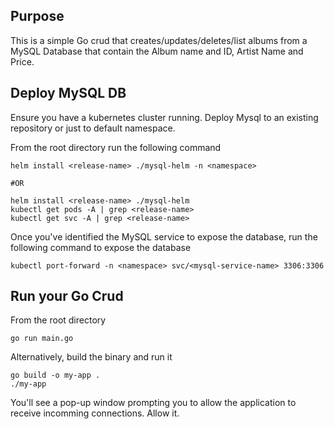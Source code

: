 ## Purpose
This is a simple Go crud that creates/updates/deletes/list albums from a MySQL Database that contain the Album name and ID, Artist Name and Price.

## Deploy MySQL DB
Ensure you have a kubernetes cluster running. Deploy Mysql to an existing repository or just to default namespace.

From the root directory run the following command
```
helm install <release-name> ./mysql-helm -n <namespace>

#OR

helm install <release-name> ./mysql-helm
kubectl get pods -A | grep <release-name>
kubectl get svc -A | grep <release-name>
```

Once you've identified the MySQL service to expose the database, run the following command to expose the database
```
kubectl port-forward -n <namespace> svc/<mysql-service-name> 3306:3306
```
## Run your Go Crud
From the root directory
```
go run main.go
```
Alternatively, build the binary and run it
```
go build -o my-app .
./my-app
```

You'll see a pop-up window prompting you to allow the application to receive incomming connections. Allow it.